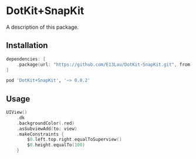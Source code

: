 # DotKit+SnapKit

A description of this package.

## Installation

```swift
dependencies: [
    .package(url: "https://github.com/E13Lau/DotKit-SnapKit.git", from: "0.0.2"),
]
```

```ruby
pod 'DotKit+SnapKit', '~> 0.0.2'
```

## Usage

```swift
UIView()
    .dk
    .backgroundColor(.red)
    .asSubviewAdd(to: view)
    .makeConstraints {
        $0.left.top.right.equalToSuperview()
        $0.height.equalTo(100)
    }
```
